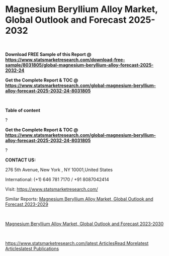 <h1>Magnesium Beryllium Alloy Market, Global Outlook and Forecast 2025-2032</h1><br/><p><strong>Download FREE Sample of this Report @ <a href="https://www.statsmarketresearch.com/download-free-sample/8031805/global-magnesium-beryllium-alloy-forecast-2025-2032-24">https://www.statsmarketresearch.com/download-free-sample/8031805/global-magnesium-beryllium-alloy-forecast-2025-2032-24</a></strong></p>
 
 
 
 <div><b>Get the Complete Report & TOC @ <a href="https://www.statsmarketresearch.com/global-magnesium-beryllium-alloy-forecast-2025-2032-24-8031805">https://www.statsmarketresearch.com/global-magnesium-beryllium-alloy-forecast-2025-2032-24-8031805</a></b></div>
 
 
 
 <p><br />
 
 <b>Table of content</b></p>
 
 
 
 <p>? </p>
 
 
 
 <div><b>Get the Complete Report & TOC @ <a href="https://www.statsmarketresearch.com/global-magnesium-beryllium-alloy-forecast-2025-2032-24-8031805">https://www.statsmarketresearch.com/global-magnesium-beryllium-alloy-forecast-2025-2032-24-8031805</a></b></div>
 
 
 
 <p>? </p>
 
 
 
 <p><b>CONTACT US:</b><br />
 
 276 5th Avenue, New York , NY 10001,United States<br />
 
 International: (+1) 646 781 7170 / +91 8087042414<br />
 
 Visit: <a href="https://www.statsmarketresearch.com/">https://www.statsmarketresearch.com/</a><br />
 
 Similar Reports: <a href="https://www.statsmarketresearch.com/global-magnesium-beryllium-alloy-forecast-2025-2032-24-8031805">Magnesium Beryllium Alloy Market, Global Outlook and Forecast 2023-2029</a><br />
 
 <br />
 
 <a href="https://www.statsmarketresearch.com/global-magnesium-beryllium-alloy-forecast-2025-2032-24-8031805">Magnesium Beryllium Alloy Market, Global Outlook and Forecast 2023-2030</a><br />
 
 <br />
 
 <a href="https://gyeongbokgung.com">https://www.statsmarketresearch.com/</a><a href="https://hallyeomaritime.com">latest Articles</a><a href="https://jingwansa.com">Read More</a><a href="https://nguoiviet.jp/">latest Articles</a><a href="https://www.intelmarketresearch.com/">latest Publications</a></p>